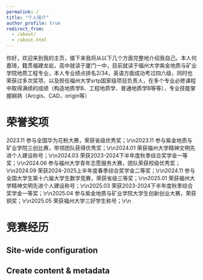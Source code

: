 ```yaml
---
permalink: /
title: "个人简介"
author_profile: true
redirect_from: 
  - /about/
  - /about.html
---
```


你好，欢迎来到我的主页，接下来我将从以下几个方面完整地介绍我自己。本人何嘉琦，籍贯福建龙岩，高中就读于厦门一中，目前就读于福州大学紫金地质与矿业学院地质工程专业，本人专业绩点排名2/34，英语方面成功考过四六级，同时也荣获过多次奖项，以及担任福州大学srtp国家级项目负责人，在多个专业必修课程中取得满绩的成绩（构造地质学B、工程地质学、普通地质学B等等），专业技能掌握娴熟（Arcgis、CAD，origin等）



荣誉奖项
======
2023.11 参与全国华为花粉大赛，荣获省级优秀奖；\r\n2023.11 参与紫金地质与矿业学院三创比赛，带领团队获得优秀奖；\r\n2024.01 荣获福州大学精神文明先进个人建设称号；\r\n2024.03 荣获2023-2024下半年度秋季综合奖学金一等奖；\r\n2024.06 参与福州大学青年志愿服务大赛，团队荣获校级优秀奖；\r\n2024.09 荣获2024-2025上半年度春季综合奖学金二等奖；\r\n2024.11 参与全国大学生第十六届大学生数学竞赛，荣获省级三等奖；\r\n2025.01 荣获福州大学精神文明先进个人建设称号；\r\n2025.03 荣获2023-2024下半年度秋季综合奖学金一等奖；\r\n2025.04 参与紫金地质与矿业学院大学生创新创业大赛，荣获铜奖；\r\n2025.05 荣获福州大学三好学生称号；\r\n

竞赛经历
======


Site-wide configuration
------


Create content & metadata
------



